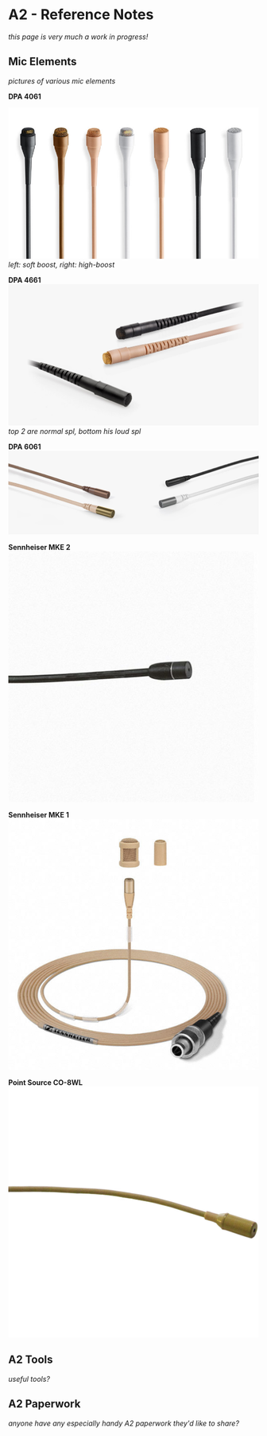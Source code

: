 # A2 - Reference Notes
*this page is very much a work in  progress!*

## Mic Elements
*pictures of various mic elements*



**DPA 4061**

![4061](photos/a2_dpa_4061.jpeg)
*left: soft boost, right: high-boost*

**DPA 4661**
![4661](photos/a2_dpa_4661.jpeg)
*top 2 are normal spl, bottom his loud spl*

**DPA 6061**
![6061](photos/a2_dpa_6061.jpeg)

**Sennheiser MKE 2**
![MKE 2](photos/a2_senn_mke_2.jpeg)

**Sennheiser MKE 1**
![MKE 1](photos/a2_senn_mke_1.jpeg)

**Point Source CO-8WL**
![PSCO8WL](photos/a2_ps_series8.jpeg)


## A2 Tools
*useful tools?*

## A2 Paperwork
*anyone have any especially handy A2 paperwork they'd like to share?*
